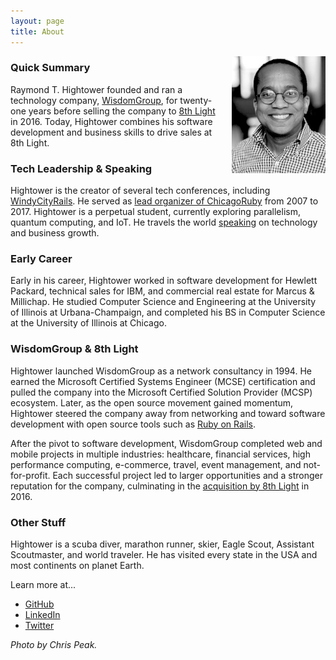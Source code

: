 ```yaml
---
layout: page
title: About
---
```

<img style="margin-left:20px" src="/images/rayhightower_bw.jpg" align="right" width="150" alt="Ray Hightower" title="Ray Hightower" />

### Quick Summary

Raymond T. Hightower founded and ran a technology company, [WisdomGroup](http://wisdomgroup.com), for twenty-one years before selling the company to [8th Light](http://8thlight.com) in 2016. Today, Hightower combines his software development and business skills to drive sales at 8th Light.

### Tech Leadership & Speaking

Hightower is the creator of several tech conferences, including [WindyCityRails](http://windycityrails.com). He served as [lead organizer of ChicagoRuby](/blog/2017/09/07/passing-the-chicagoruby-baton/) from 2007 to 2017. Hightower is a perpetual student, currently exploring parallelism, quantum computing, and IoT. He travels the world [speaking](/speaking) on technology and business growth.

### Early Career

Early in his career, Hightower worked in software development for Hewlett Packard, technical sales for IBM, and commercial real estate for Marcus & Millichap. He studied Computer Science and Engineering at the University of Illinois at Urbana-Champaign, and completed his BS in Computer Science at the University of Illinois at Chicago.

### WisdomGroup & 8th Light

Hightower launched WisdomGroup as a network consultancy in 1994. He earned the Microsoft Certified Systems Engineer (MCSE) certification and pulled the company into the Microsoft Certified Solution Provider (MCSP) ecosystem. Later, as the open source movement gained momentum, Hightower steered the company away from networking and toward software development with open source tools such as [Ruby on Rails](/blog/2017/07/25/a-business-view-of-ruby-on-rails/).

After the pivot to software development, WisdomGroup completed web and mobile projects in multiple industries: healthcare, financial services, high performance computing, e-commerce, travel, event management, and not-for-profit. Each successful project led to larger opportunities and a stronger reputation for the company, culminating in the [acquisition by 8th Light](https://8thlight.com/blog/paul-pagel/2016/09/12/8th-light-acquisition-wisdomgroup.html) in 2016.

### Other Stuff

Hightower is a scuba diver, marathon runner, skier, Eagle Scout, Assistant Scoutmaster, and world traveler. He has visited every state in the USA and most continents on planet Earth.

Learn more at...

* [GitHub](http://github.com/rayhightower)
* [LinkedIn](http://linkedin.com/in/rayhightower)
* [Twitter](http://twitter.com/rayhightower)

_Photo by Chris Peak._
